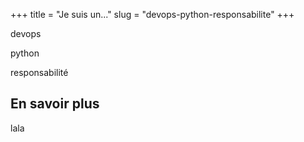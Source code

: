 +++
title = "Je suis un..."
slug = "devops-python-responsabilite"
+++


devops

python

responsabilité

## En savoir plus

lala

